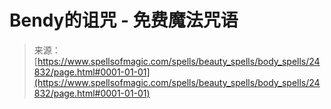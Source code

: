 <!--yml

类别: 未分类

日期: 2024-06-12 19:11:09

-->

# Bendy的诅咒 - 免费魔法咒语

> 来源：[https://www.spellsofmagic.com/spells/beauty_spells/body_spells/24832/page.html#0001-01-01](https://www.spellsofmagic.com/spells/beauty_spells/body_spells/24832/page.html#0001-01-01)
